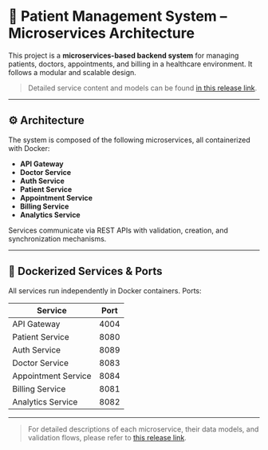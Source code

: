 

# 🏥 Patient Management System – Microservices Architecture

This project is a **microservices-based backend system** for managing patients, doctors, appointments, and billing in a healthcare environment. It follows a modular and scalable design.

> Detailed service content and models can be found [in this release link](https://doguhanniltextra.github.io/patient-management/).

---

## ⚙️ Architecture

The system is composed of the following microservices, all containerized with Docker:

* **API Gateway**
* **Doctor Service**
* **Auth Service**
* **Patient Service**
* **Appointment Service**
* **Billing Service**
* **Analytics Service**

Services communicate via REST APIs with validation, creation, and synchronization mechanisms.

---

## 🐳 Dockerized Services & Ports

All services run independently in Docker containers. Ports:

| Service             | Port |
| ------------------- | ---- |
| API Gateway         | 4004 |
| Patient Service     | 8080 |
| Auth Service        | 8089 |
| Doctor Service      | 8083 |
| Appointment Service | 8084 |
| Billing Service     | 8081 |
| Analytics Service   | 8082 |

---

> For detailed descriptions of each microservice, their data models, and validation flows, please refer to [this release link](https://github.com/doguhanniltextra/patient-management/releases/tag/v1.0).

